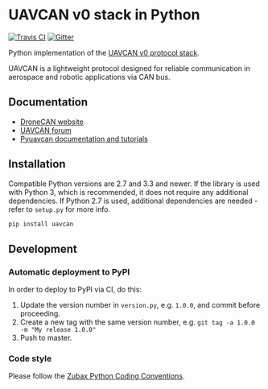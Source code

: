UAVCAN v0 stack in Python
==========================

[![Travis CI](https://travis-ci.org/UAVCAN/pyuavcan.svg?branch=master)](https://travis-ci.org/UAVCAN/pyuavcan)
[![Gitter](https://img.shields.io/badge/gitter-join%20chat-green.svg)](https://gitter.im/UAVCAN/general)

Python implementation of the [UAVCAN v0 protocol stack](http://uavcan.github.io).

UAVCAN is a lightweight protocol designed for reliable communication in aerospace and robotic applications via CAN bus.

## Documentation

* [DroneCAN website](http://dronecan.github.io)
* [UAVCAN forum](https://forum.uavcan.org)
* [Pyuavcan documentation and tutorials](http://uavcan.org/Implementations/Pyuavcan/)

## Installation

Compatible Python versions are 2.7 and 3.3 and newer.
If the library is used with Python 3, which is recommended, it does not require any additional dependencies.
If Python 2.7 is used, additional dependencies are needed - refer to `setup.py` for more info.

```bash
pip install uavcan
```

## Development

### Automatic deployment to PyPI

In order to deploy to PyPI via CI, do this:

1. Update the version number in `version.py`, e.g. `1.0.0`, and commit before proceeding.
2. Create a new tag with the same version number, e.g. `git tag -a 1.0.0 -m "My release 1.0.0"`
3. Push to master.

### Code style

Please follow the [Zubax Python Coding Conventions](https://kb.zubax.com/x/_oAh).
